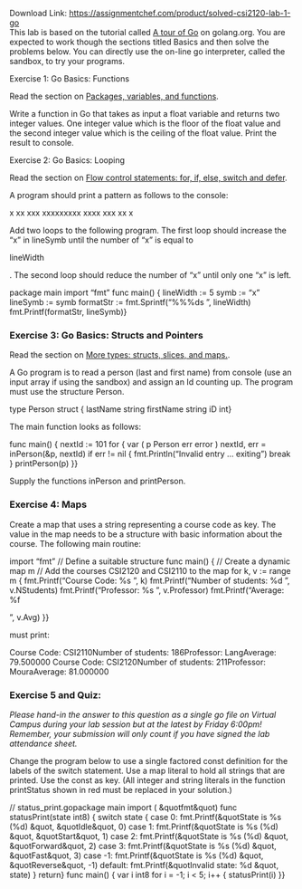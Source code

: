 Download Link: https://assignmentchef.com/product/solved-csi2120-lab-1-go
<br>
This lab is based on the tutorial called <a href="https://tour.golang.org/list">A tour of Go</a> on golang.org. You are expected to work though the sections titled Basics and then solve the problems below. You can directly use the on-line go interpreter, called the sandbox, to try your programs.

Exercise 1: Go Basics: Functions

Read the section on <a href="https://tour.golang.org/basics/1">Packages, variables, and functions</a>.

Write a function in Go that takes as input a float variable and returns two integer values. One integer value which is the floor of the float value and the second integer value which is the ceiling of the float value. Print the result to console.

Exercise 2: Go Basics: Looping

Read the section on <a href="https://tour.golang.org/flowcontrol/1">Flow control statements: for, if, else, switch and defer</a>.

A program should print a pattern as follows to the console:

x   xx  xxx xxxxxxxxx xxxx  xxx   xx    x

Add two loops to the following program. The first loop should increase the “x” in lineSymb until the number of “x” is equal to

lineWidth

. The second loop should reduce the number of “x” until only one “x” is left.

package main import “fmt” func main() {        lineWidth := 5        symb := “x”        lineSymb := symb        formatStr := fmt.Sprintf(“%%%ds
”, lineWidth)        fmt.Printf(formatStr, lineSymb)}

<h3>Exercise 3: Go Basics: Structs and Pointers</h3>

Read the section on <a href="https://tour.golang.org/moretypes/1">More types: structs, slices, and maps.</a>.

A Go program is to read a person (last and first name) from console (use an input array if using the sandbox) and assign an Id counting up. The program must use the structure Person.

type Person struct {        lastName  string        firstName string        iD        int}

The main function looks as follows:

func main() {        nextId := 101        for {               var (                       p   Person                       err error               )               nextId, err = inPerson(&amp;p, nextId)               if err != nil {                       fmt.Println(“Invalid entry … exiting”)                       break               }               printPerson(p)        }}

Supply the functions inPerson and printPerson.

<h3>Exercise 4: Maps</h3>

Create a map that uses a string representing a course code as key. The value in the map needs to be a structure with basic information about the course. The following main routine:

import “fmt”    // Define a suitable structure  func main() {        // Create a dynamic map m         // Add the courses CSI2120 and CSI2110 to the map                  for k, v := range m {               fmt.Printf(“Course Code: %s
”, k)               fmt.Printf(“Number of students: %d
”, v.NStudents)               fmt.Printf(“Professor: %s
”, v.Professor)               fmt.Printf(“Average: %f

”, v.Avg)        }}

must print:

Course Code: CSI2110Number of students: 186Professor: LangAverage: 79.500000 Course Code: CSI2120Number of students: 211Professor: MouraAverage: 81.000000

<h3>Exercise 5 and Quiz:</h3>

<em>Please hand-in the answer to this question as a single go file on Virtual Campus during your lab session but at the latest by Friday 6:00pm! Remember, your submission will only count if you have signed the lab attendance sheet.</em>

Change the program below to use a single factored const definition for the labels of the switch statement. Use a map literal to hold all strings that are printed. Use the const as key. (All integer and string literals in the function printStatus shown in red must be replaced in your solution.)

// status_print.gopackage main import (        &amp;quotfmt&amp;quot) func statusPrint(state int8) {        switch state {        case 0:               fmt.Printf(&amp;quotState is %s (%d)
&amp;quot, &amp;quotIdle&amp;quot, 0)        case 1:               fmt.Printf(&amp;quotState is %s (%d)
&amp;quot, &amp;quotStart&amp;quot, 1)        case 2:               fmt.Printf(&amp;quotState is %s (%d)
&amp;quot, &amp;quotForward&amp;quot, 2)        case 3:               fmt.Printf(&amp;quotState is %s (%d)
&amp;quot, &amp;quotFast&amp;quot, 3)        case -1:               fmt.Printf(&amp;quotState is %s (%d)
&amp;quot, &amp;quotReverse&amp;quot, -1)        default:               fmt.Printf(&amp;quotInvalid state: %d
&amp;quot, state)        }        return} func main() {        var i int8        for i = -1; i &lt; 5; i++ {               statusPrint(i)        }}


